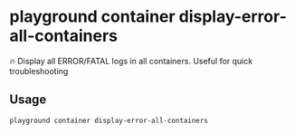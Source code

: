 # playground container display-error-all-containers

🔥 Display all ERROR/FATAL logs in all containers. Useful for quick troubleshooting

## Usage

```bash
playground container display-error-all-containers
```


